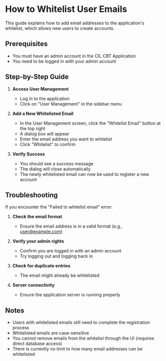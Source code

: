 # How to Whitelist User Emails

This guide explains how to add email addresses to the application's whitelist, which allows new users to create accounts.

## Prerequisites

- You must have an admin account in the CIL CBT Application
- You need to be logged in with your admin account

## Step-by-Step Guide

1. **Access User Management**
   - Log in to the application
   - Click on "User Management" in the sidebar menu

2. **Add a New Whitelisted Email**
   - In the User Management screen, click the "Whitelist Email" button at the top right
   - A dialog box will appear
   - Enter the email address you want to whitelist
   - Click "Whitelist" to confirm

3. **Verify Success**
   - You should see a success message
   - The dialog will close automatically
   - The newly whitelisted email can now be used to register a new account

## Troubleshooting

If you encounter the "Failed to whitelist email" error:

1. **Check the email format**
   - Ensure the email address is in a valid format (e.g., user@example.com)

2. **Verify your admin rights**
   - Confirm you are logged in with an admin account
   - Try logging out and logging back in

3. **Check for duplicate entries**
   - The email might already be whitelisted

4. **Server connectivity**
   - Ensure the application server is running properly

## Notes

- Users with whitelisted emails still need to complete the registration process
- Whitelisted emails are case-sensitive
- You cannot remove emails from the whitelist through the UI (requires direct database access)
- There is currently no limit to how many email addresses can be whitelisted
